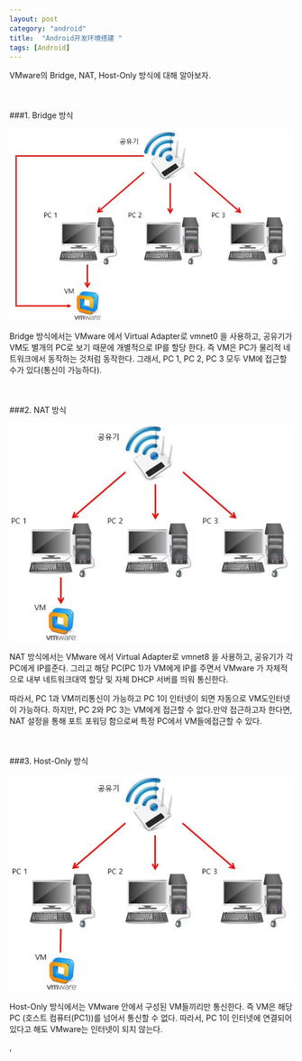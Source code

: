 ```yaml
---
layout: post
category: "android"
title:  "Android开发环境搭建 "
tags: [Android]
---
```

VMware의 Bridge, NAT, Host-Only 방식에 대해 알아보자.
<br><br><br><br>
###1. Bridge 방식

![Bridge](https://github.com/P00HP00H/P00HP00H.github.io/blob/4f88b77a75c27f99b7b478f210814a31c7f77347/img/Bridge.JPG?raw=true)

Bridge 방식에서는 VMware 에서 Virtual Adapter로 vmnet0 을 사용하고, 공유기가 VM도 별개의 PC로 보기 때문에 개별적으로 IP를 할당 한다. 즉 VM은 PC가 물리적 네트워크에서 동작하는 것처럼 동작한다. 그래서, PC 1, PC 2, PC 3 모두 VM에 접근할 수가 있다(통신이 가능하다).
<br><br><br><br>
###2. NAT 방식

![NAT](https://github.com/P00HP00H/P00HP00H.github.io/blob/4f88b77a75c27f99b7b478f210814a31c7f77347/img/NAT.JPG?raw=true)

NAT 방식에서는 VMware 에서 Virtual Adapter로 vmnet8 을 사용하고, 공유기가 각 PC에게 IP를준다. 그리고 해당 PC(PC 1)가 VM에게 IP를 주면서 VMware 가 자체적으로 내부 네트워크대역 할당 및 자체 DHCP 서버를 띄워 통신한다. 

따라서, PC 1과 VM끼리통신이 가능하고 PC 1이 인터넷이 되면 자동으로 VM도인터넷이 가능하다. 하지만, PC 2와 PC 3는 VM에게 접근할 수 없다.만약 접근하고자 한다면, NAT 설정을 통해 포트 포워딩 함으로써 특정 PC에서 VM들에접근할 수 있다.
<br><br><br><br>
###3. Host-Only 방식

![Host-Only](https://github.com/P00HP00H/P00HP00H.github.io/blob/4f88b77a75c27f99b7b478f210814a31c7f77347/img/Host-Only.JPG?raw=true)

Host-Only 방식에서는 VMware 안에서 구성된 VM들끼리만 통신한다. 즉 VM은 해당PC (호스트
컴퓨터(PC1))를 넘어서 통신할 수 없다. 따라서, PC 1이 인터넷에 연결되어 있다고 해도 VMware는 인터넷이 되지 않는다. 





,

